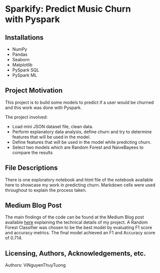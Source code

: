 # Sparkify: Predict Music Churn with Pyspark

## Installations
 - NumPy
 - Pandas
 - Seaborn
 - Matplotlib
 - PySpark SQL
 - PySpark ML 

## Project Motivation
This project is to build some models to predict if a user would be churned and this work was done with Pyspark.

The project involved:
 - Load mini JSON dataset file, clean data.
 - Perform explanatory data analysis, define churn and try to determine features that will be used in the model.
 - Define features that will be used in the model while predicting churn.
 - Select two models which are Random Forest and NaiveBayees to compare the results

## File Descriptions
There is one exploratory notebook and html file of the notebook available here to showcase my work in predicting churn. Markdown cells were used throughout to explain the process taken.

## Medium Blog Post 
The main findings of the code can be found at the Medium Blog post available [here](https://medium.com/@nguyenthuytuongvi56/predict-music-churn-with-pyspark-be19b23f1010) explaining the technical details of my project.
A Random Forest Classifier was chosen to be the best model by evaluating F1 score and accuracy metrics. The final model achieved an F1 and Accuracy score of 0.714. 

## Licensing, Authors, Acknowledgements, etc.
Authors: ViNguyenThuyTuong
